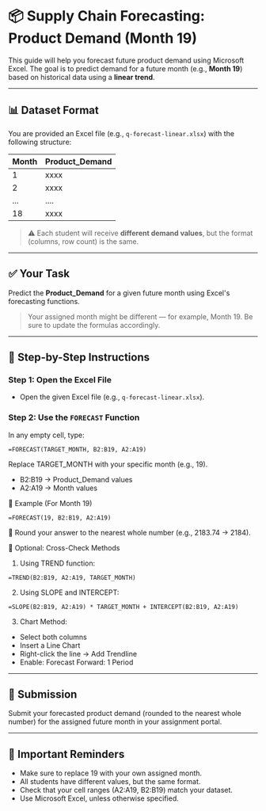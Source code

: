 # 📦 Supply Chain Forecasting: Product Demand (Month 19)

This guide will help you forecast future product demand using Microsoft Excel. The goal is to predict demand for a future month (e.g., **Month 19**) based on historical data using a **linear trend**.

---

## 📊 Dataset Format

You are provided an Excel file (e.g., `q-forecast-linear.xlsx`) with the following structure:

| Month | Product_Demand |
|-------|----------------|
|   1   |     xxxx       |
|   2   |     xxxx       |
|  ...  |     ....       |
|  18   |     xxxx       |

> ⚠️ Each student will receive **different demand values**, but the format (columns, row count) is the same.

---

## ✅ Your Task

Predict the **Product_Demand** for a given future month using Excel's forecasting functions.

> Your assigned month might be different — for example, Month 19. Be sure to update the formulas accordingly.

---

## 📘 Step-by-Step Instructions

### Step 1: Open the Excel File

- Open the given Excel file (e.g., `q-forecast-linear.xlsx`).

### Step 2: Use the `FORECAST` Function

In any empty cell, type:

```excel
=FORECAST(TARGET_MONTH, B2:B19, A2:A19)
```

Replace TARGET_MONTH with your specific month (e.g., 19).

- B2:B19 → Product_Demand values
- A2:A19 → Month values

🔁 Example (For Month 19)
```excel
=FORECAST(19, B2:B19, A2:A19)
```

🎯 Round your answer to the nearest whole number (e.g., 2183.74 → 2184).

🧪 Optional: Cross-Check Methods

1. Using TREND function:

```excel
=TREND(B2:B19, A2:A19, TARGET_MONTH)
```

2. Using SLOPE and INTERCEPT:

```excel
=SLOPE(B2:B19, A2:A19) * TARGET_MONTH + INTERCEPT(B2:B19, A2:A19)
```

3. Chart Method:

- Select both columns
- Insert a Line Chart
- Right-click the line → Add Trendline
- Enable: Forecast Forward: 1 Period

---

## 📌 Submission

Submit your forecasted product demand (rounded to the nearest whole number) for the assigned future month in your assignment portal.

---

## 🧠 Important Reminders

- Make sure to replace 19 with your own assigned month.
- All students have different values, but the same format.
- Check that your cell ranges (A2:A19, B2:B19) match your dataset.
- Use Microsoft Excel, unless otherwise specified.
